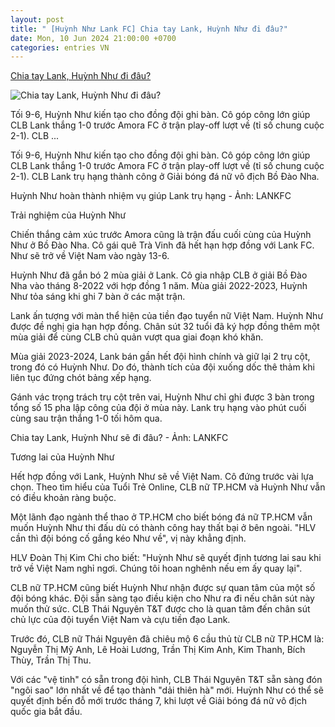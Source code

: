```yaml
---
layout: post
title: " [Huỳnh Như Lank FC] Chia tay Lank, Huỳnh Như đi đâu?"
date: Mon, 10 Jun 2024 21:00:00 +0700
categories: entries VN
---
```

[Chia tay Lank, Huỳnh Như đi đâu?](https://tuoitre.vn/chia-tay-lank-huynh-nhu-di-dau-20240610150345906.htm)

![Chia tay Lank, Huỳnh Như đi đâu?](https://cdn1.tuoitre.vn/zoom/600_315/471584752817336320/2024/6/10/huynh-nhu-viet-nam-1718006482298690766670-7-231-411-1002-crop-1718006661030269434622.jpg)

Tối 9-6, Huỳnh Như kiến tạo cho đồng đội ghi bàn. Cô góp công lớn giúp CLB Lank thắng 1-0 trước Amora FC ở trận play-off lượt về (tỉ số chung cuộc 2-1). CLB ...

Tối 9-6, Huỳnh Như kiến tạo cho đồng đội ghi bàn. Cô góp công lớn giúp CLB Lank thắng 1-0 trước Amora FC ở trận play-off lượt về (tỉ số chung cuộc 2-1). CLB Lank trụ hạng thành công ở Giải bóng đá nữ vô địch Bồ Đào Nha.

Huỳnh Như hoàn thành nhiệm vụ giúp Lank trụ hạng - Ảnh: LANKFC

Trải nghiệm của Huỳnh Như

Chiến thắng cảm xúc trước Amora cũng là trận đấu cuối cùng của Huỳnh Như ở Bồ Đào Nha. Cô gái quê Trà Vinh đã hết hạn hợp đồng với Lank FC. Như sẽ trở về Việt Nam vào ngày 13-6.

Huỳnh Như đã gắn bó 2 mùa giải ở Lank. Cô gia nhập CLB ở giải Bồ Đào Nha vào tháng 8-2022 với hợp đồng 1 năm. Mùa giải 2022-2023, Huỳnh Như tỏa sáng khi ghi 7 bàn ở các mặt trận.

Lank ấn tượng với màn thể hiện của tiền đạo tuyển nữ Việt Nam. Huỳnh Như được đề nghị gia hạn hợp đồng. Chân sút 32 tuổi đã ký hợp đồng thêm một mùa giải để cùng CLB chủ quản vượt qua giai đoạn khó khăn.

Mùa giải 2023-2024, Lank bán gần hết đội hình chính và giữ lại 2 trụ cột, trong đó có Huỳnh Như. Do đó, thành tích của đội xuống dốc thê thảm khi liên tục đứng chót bảng xếp hạng.

Gánh vác trọng trách trụ cột trên vai, Huỳnh Như chỉ ghi được 3 bàn trong tổng số 15 pha lập công của đội ở mùa này. Lank trụ hạng vào phút cuối cùng sau trận thắng 1-0 tối hôm qua.

Chia tay Lank, Huỳnh Như sẽ đi đâu? - Ảnh: LANKFC

Tương lai của Huỳnh Như

Hết hợp đồng với Lank, Huỳnh Như sẽ về Việt Nam. Cô đứng trước vài lựa chọn. Theo tìm hiểu của Tuổi Trẻ Online, CLB nữ TP.HCM và Huỳnh Như vẫn có điều khoản ràng buộc.

Một lãnh đạo ngành thể thao ở TP.HCM cho biết bóng đá nữ TP.HCM vẫn muốn Huỳnh Như thi đấu dù có thành công hay thất bại ở bên ngoài. "HLV cần thì đội bóng cố gắng kéo Như về", vị này khẳng định.

HLV Đoàn Thị Kim Chi cho biết: "Huỳnh Như sẽ quyết định tương lai sau khi trở về Việt Nam nghỉ ngơi. Chúng tôi hoan nghênh nếu em ấy quay lại".

CLB nữ TP.HCM cũng biết Huỳnh Như nhận được sự quan tâm của một số đội bóng khác. Đội sẵn sàng tạo điều kiện cho Như ra đi nếu chân sút này muốn thử sức. CLB Thái Nguyên T&T được cho là quan tâm đến chân sút chủ lực của đội tuyển Việt Nam và cựu tiền đạo Lank.

Trước đó, CLB nữ Thái Nguyên đã chiêu mộ 6 cầu thủ từ CLB nữ TP.HCM là: Nguyễn Thị Mỹ Anh, Lê Hoài Lương, Trần Thị Kim Anh, Kim Thanh, Bích Thùy, Trần Thị Thu.

Với các "vệ tinh" có sẵn trong đội hình, CLB Thái Nguyên T&T sẵn sàng đón "ngôi sao" lớn nhất về để tạo thành "dải thiên hà" mới. Huỳnh Như có thể sẽ quyết định bến đỗ mới trước tháng 7, khi lượt về Giải bóng đá nữ vô địch quốc gia bắt đầu.

